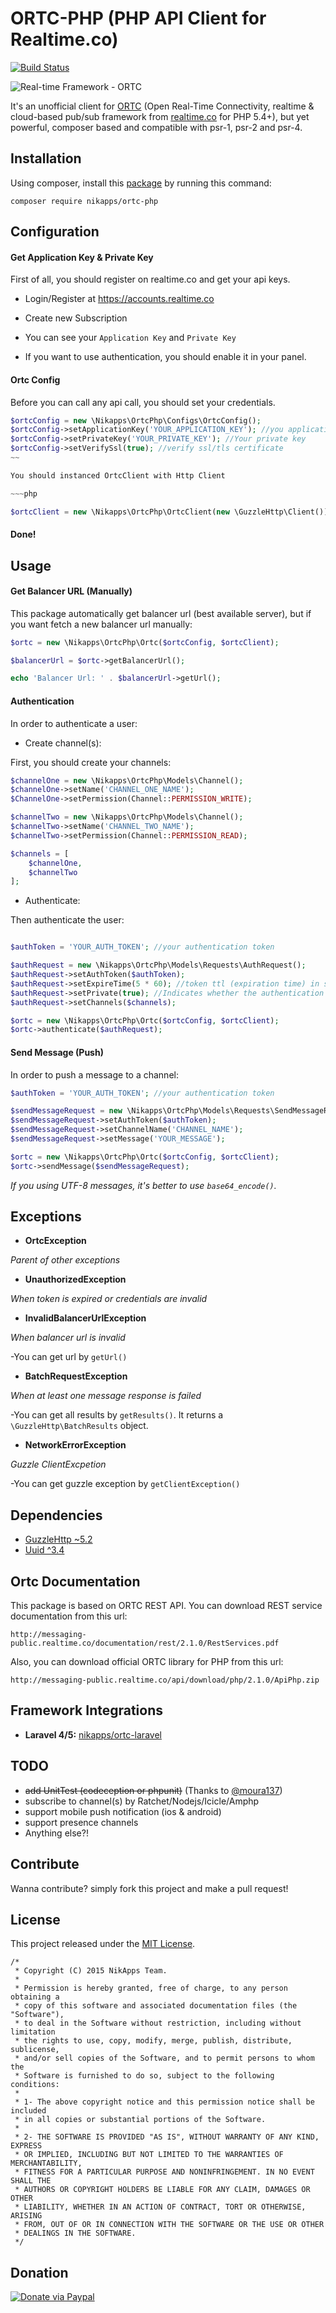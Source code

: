 # ORTC-PHP (PHP API Client for Realtime.co)

[![Build Status](https://travis-ci.org/nikapps/ortc-php.svg?branch=master)](https://travis-ci.org/nikapps/ortc-php)

![Real-time Framework - ORTC](https://www.dropbox.com/s/z6by8jind9s3m5v/realtime.png?raw=1)

It's an unofficial client for [ORTC](http://framework.realtime.co/messaging) (Open Real-Time Connectivity, realtime & cloud-based pub/sub framework from [realtime.co](http://www.realtime.co) for PHP 5.4+), but yet powerful, composer based and compatible with psr-1, psr-2 and psr-4.


## Installation
Using composer, install this [package](https://packagist.org/packages/nikapps/ortc-php) by running this command:

```
composer require nikapps/ortc-php
```


## Configuration

#### Get Application Key & Private Key
First of all, you should register on realtime.co and get your api keys.

* Login/Register at https://accounts.realtime.co

* Create new Subscription 

* You can see your `Application Key` and `Private Key`

* If you want to use authentication, you should enable it in your panel.

#### Ortc Config
Before you can call any api call, you should set your credentials.

~~~php
$ortcConfig = new \Nikapps\OrtcPhp\Configs\OrtcConfig();
$ortcConfig->setApplicationKey('YOUR_APPLICATION_KEY'); //you application key
$ortcConfig->setPrivateKey('YOUR_PRIVATE_KEY'); //Your private key
$ortcConfig->setVerifySsl(true); //verify ssl/tls certificate
~~

You should instanced OrtcClient with Http Client

~~~php

$ortcClient = new \Nikapps\OrtcPhp\OrtcClient(new \GuzzleHttp\Client());
~~~

#### Done!

## Usage

#### Get Balancer URL (Manually)

This package automatically get balancer url (best available server), but if you want fetch a new balancer url manually:

~~~php
$ortc = new \Nikapps\OrtcPhp\Ortc($ortcConfig, $ortcClient);

$balancerUrl = $ortc->getBalancerUrl();

echo 'Balancer Url: ' . $balancerUrl->getUrl();
~~~

#### Authentication
In order to authenticate a user:

* Create channel(s):

First, you should create your channels:

~~~php
$channelOne = new \Nikapps\OrtcPhp\Models\Channel();
$channelOne->setName('CHANNEL_ONE_NAME');
$ChannelOne->setPermission(Channel::PERMISSION_WRITE);

$channelTwo = new \Nikapps\OrtcPhp\Models\Channel();
$channelTwo->setName('CHANNEL_TWO_NAME');
$channelTwo->setPermission(Channel::PERMISSION_READ);

$channels = [
	$channelOne,
	$channelTwo
];
~~~

* Authenticate:

Then authenticate the user:

~~~php

$authToken = 'YOUR_AUTH_TOKEN'; //your authentication token

$authRequest = new \Nikapps\OrtcPhp\Models\Requests\AuthRequest();
$authRequest->setAuthToken($authToken);
$authRequest->setExpireTime(5 * 60); //token ttl (expiration time) in seconds
$authRequest->setPrivate(true); //Indicates whether the authentication token is private
$authRequest->setChannels($channels);

$ortc = new \Nikapps\OrtcPhp\Ortc($ortcConfig, $ortcClient);
$ortc->authenticate($authRequest);
~~~

#### Send Message (Push)
In order to push a message to a channel:

~~~php
$authToken = 'YOUR_AUTH_TOKEN'; //your authentication token

$sendMessageRequest = new \Nikapps\OrtcPhp\Models\Requests\SendMessageRequest();
$sendMessageRequest->setAuthToken($authToken);
$sendMessageRequest->setChannelName('CHANNEL_NAME');
$sendMessageRequest->setMessage('YOUR_MESSAGE');

$ortc = new \Nikapps\OrtcPhp\Ortc($ortcConfig, $ortcClient);
$ortc->sendMessage($sendMessageRequest);
~~~

*If you using UTF-8 messages, it's better to use `base64_encode()`.*

## Exceptions
* **OrtcException**

*Parent of other exceptions*

* **UnauthorizedException**

*When token is expired or credentials are invalid*

* **InvalidBalancerUrlException**

*When balancer url is invalid*

-You can get url by `getUrl()`

* **BatchRequestException**

*When at least one message response is failed*

-You can get all results by `getResults()`. It returns a `\GuzzleHttp\BatchResults` object.

* **NetworkErrorException**

*Guzzle ClientExcpetion*

-You can get guzzle exception by `getClientException()`


## Dependencies

* [GuzzleHttp ~5.2](https://packagist.org/packages/guzzlehttp/guzzle)
* [Uuid ^3.4](https://packagist.org/packages/ramsey/uuid)


## Ortc Documentation
This package is based on ORTC REST API. You can download REST service documentation from this url:

```
http://messaging-public.realtime.co/documentation/rest/2.1.0/RestServices.pdf
```

Also, you can download official ORTC library for PHP from this url:

```
http://messaging-public.realtime.co/api/download/php/2.1.0/ApiPhp.zip
```
## Framework Integrations

* **Laravel 4/5:** [nikapps/ortc-laravel](https://github.com/nikapps/ortc-laravel)

## TODO

* ~~add UnitTest (codeception or phpunit)~~ (Thanks to [@moura137](https://github.com/moura137))
* subscribe to channel(s) by Ratchet/Nodejs/Icicle/Amphp
* support mobile push notification (ios & android)
* support presence channels
* Anything else?!

## Contribute

Wanna contribute? simply fork this project and make a pull request!


## License
This project released under the [MIT License](http://opensource.org/licenses/mit-license.php).

```
/*
 * Copyright (C) 2015 NikApps Team.
 *
 * Permission is hereby granted, free of charge, to any person obtaining a
 * copy of this software and associated documentation files (the "Software"),
 * to deal in the Software without restriction, including without limitation
 * the rights to use, copy, modify, merge, publish, distribute, sublicense,
 * and/or sell copies of the Software, and to permit persons to whom the
 * Software is furnished to do so, subject to the following conditions:
 *
 * 1- The above copyright notice and this permission notice shall be included
 * in all copies or substantial portions of the Software.
 *
 * 2- THE SOFTWARE IS PROVIDED "AS IS", WITHOUT WARRANTY OF ANY KIND, EXPRESS
 * OR IMPLIED, INCLUDING BUT NOT LIMITED TO THE WARRANTIES OF MERCHANTABILITY,
 * FITNESS FOR A PARTICULAR PURPOSE AND NONINFRINGEMENT. IN NO EVENT SHALL THE
 * AUTHORS OR COPYRIGHT HOLDERS BE LIABLE FOR ANY CLAIM, DAMAGES OR OTHER
 * LIABILITY, WHETHER IN AN ACTION OF CONTRACT, TORT OR OTHERWISE, ARISING
 * FROM, OUT OF OR IN CONNECTION WITH THE SOFTWARE OR THE USE OR OTHER
 * DEALINGS IN THE SOFTWARE.
 */
```

## Donation

[![Donate via Paypal](https://www.paypalobjects.com/en_US/i/btn/btn_donateCC_LG.gif)](https://www.paypal.com/cgi-bin/webscr?cmd=_s-xclick&hosted_button_id=G3WRCRDXJD6A8)
